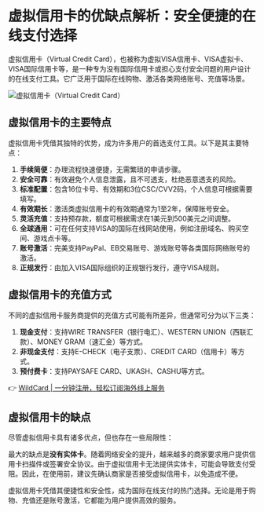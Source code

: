 # 虚拟信用卡的优缺点解析：安全便捷的在线支付选择

虚拟信用卡（Virtual Credit Card），也被称为虚拟VISA信用卡、VISA虚拟卡、VISA国际信用卡等，是一种专为没有国际信用卡或担心支付安全问题的用户设计的在线支付工具。它广泛用于国际在线购物、激活各类网络账号、充值等场景。

![虚拟信用卡（Virtual Credit Card）](https://bbtdd.com/img/791333536278.webp)

## 虚拟信用卡的主要特点

虚拟信用卡凭借其独特的优势，成为许多用户的首选支付工具。以下是其主要特点：

1. **手续简便**：办理流程快速便捷，无需繁琐的申请步骤。
2. **安全可靠**：有效避免个人信息泄露，且不可透支，杜绝恶意透支的风险。
3. **标准配置**：包含16位卡号、有效期和3位CSC/CVV2码，个人信息可根据需要填写。
4. **有效期长**：激活类虚拟信用卡的有效期通常为1至2年，保障账号安全。
5. **灵活充值**：支持预存款，额度可根据需求在1美元到500美元之间调整。
6. **全球通用**：可在任何支持VISA的国际在线网站使用，例如注册域名、购买空间、游戏点卡等。
7. **账号激活**：完美支持PayPal、EB交易账号、游戏账号等各类国际网络账号的激活。
8. **正规发行**：由加入VISA国际组织的正规银行发行，遵守VISA规则。

## 虚拟信用卡的充值方式

不同的虚拟信用卡服务商提供的充值方式可能有所差异，但通常可分为以下三类：

1. **现金支付**：支持WIRE TRANSFER（银行电汇）、WESTERN UNION（西联汇款）、MONEY GRAM（速汇金）等方式。
2. **非现金支付**：支持E-CHECK（电子支票）、CREDIT CARD（信用卡）等方式。
3. **预付费卡**：支持PAYSAFE CARD、UKASH、CASHU等方式。

👉 [WildCard | 一分钟注册，轻松订阅海外线上服务](https://bbtdd.com/WildCard)

## 虚拟信用卡的缺点

尽管虚拟信用卡具有诸多优点，但也存在一些局限性：

最大的缺点是**没有实体卡**。随着网络安全的提升，越来越多的商家要求用户提供信用卡扫描件或签署安全协议。由于虚拟信用卡无法提供实体卡，可能会导致支付受阻。因此，在使用前，建议先确认商家是否接受虚拟信用卡，以免造成不便。

虚拟信用卡凭借其便捷性和安全性，成为国际在线支付的热门选择。无论是用于购物、充值还是账号激活，它都能为用户提供高效的服务。